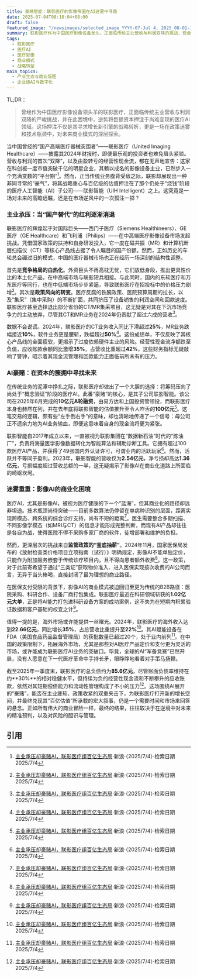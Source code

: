 ```yaml
---
title: 豪赌智能：联影医疗的影像帝国在AI迷雾中寻路
date: 2025-07-04T08:10:04+08:00
draft: false
featured_image: "/newsimages/selected_image_YYYY-07-Jul 4, 2025_08-01-13-760.jpg"
summary: 联影医疗作为中国医疗影像设备龙头，正面临传统主业营收与利润双降的挑战，现金流承压。尽管如此，公司仍大举投入并显著拔高旗下医疗AI子公司联影智能的估值，试图通过AI寻找新的增长点。然而，面对中国医保政策对AI单独定价的限制以及AI技术本身的商业化瓶颈，联影的这场AI豪赌能否成功变现，仍充满不确定性，但海外市场或许能提供一线生机。
tags: 
  - 联影医疗
  - 医疗AI
  - 医疗影像
  - 商业模式
  - 战略转型
main_topics: 
  - 产业生态与商业版图
  - 企业级AI与数字化
---
```


TL;DR：
> 曾经作为中国医疗影像设备领头羊的联影医疗，正面临传统主业营收与利润双降的严峻挑战，并在此困境中，逆势将巨额资本押注于尚难变现的医疗AI领域。这场押注不仅是其寻求增长新引擎的战略转折，更是一场在政策迷雾和技术瓶颈中，对未来商业模式的深层探索。

当中国曾经的“国产高端医疗器械突围者”——联影医疗（United Imaging Healthcare）——披露其2024年财报时，即便最乐观的投资者也难免眉头紧锁。营收与利润的首次“双降”，以及由盈转亏的经营性现金流，都在无声地宣告：这家在科创板一度市值突破千亿的明星企业，其赖以成名的影像设备主业，已然步入一个充满变数的“平台期”[^1]。然而，正当传统业务腹背受敌之际，联影却展现出一种非同寻常的“豪气”，将其战略重心与百亿级的估值押注在了那个仍处于“烧钱”阶段的医疗人工智能（AI）子公司——联影智能（UIH Intelligent）之上。这究竟是一场对未来的高瞻远瞩，还是在市场逆风中的一次孤注一掷？

### 主业承压：当“国产替代”的红利逐渐消退

联影医疗的辉煌起于对国际巨头——西门子医疗（Siemens Healthineers）、GE医疗（GE Healthcare）和飞利浦（Philips）——在中高端医疗影像设备市场发起挑战。凭借国家政策的扶持和自身研发投入，它一度在磁共振（MR）和计算机断层扫描仪（CT）等核心产品线占据了令人瞩目的国产份额。然而，正如历史的车轮总会碾过旧的模式，中国的医疗器械市场也正在经历一场深刻的结构性调整。

首先是**竞争格局的白热化**。外资巨头不再高枕无忧，它们放低身段，推出更具性价比的本土化产品，在中高端市场与联影短兵相接。与此同时，国内的东软医疗和万东医疗等同行，也在中低端市场步步紧逼，导致联影医疗在招投标中的价格压力剧增[^1]。其次是**政策风向的转变**。医疗反腐的铁腕政策、医院预算周期的拉长，以及“集采”（集中采购）的不断扩面，共同挤压了设备销售的利润空间和回款速度。联影医疗甚至选择退出部分省份的CT/MR集采项目，这无疑是对其在下沉市场竞争力的主动放弃，尽管其CT和MR业务在2024年仍贡献了超过六成的营收[^1]。

数据不会说谎。2024年，联影医疗的CT业务收入同比下滑超过**25%**，MR业务跌幅接近**10%**，软件业务更是腰斩，跌幅超过**50%**[^1]。这份成绩单，不仅反映了其核心产品线的全面疲软，更揭示了过度依赖硬件主业的风险。经营性现金流净额跌至负值，应收账款余额同比激增**35%**，占营收比重超过**42%**，这些财务指标无疑敲响了警钟，昭示着其现金流管理和回款能力正面临前所未有的压力。

### AI豪赌：在资本的簇拥中寻找未来

在传统业务的泥潭中挣扎之际，联影医疗却做出了一个大胆的选择：将筹码压向了尚处于“概念验证”阶段的医疗AI。此番“豪赌”的核心，是其子公司联影智能。该公司在2025年6月完成的**10亿元A轮融资**，由易方达和上国投资管领投，而联影医疗本身也赫然在列，并在去年底将联影智能的估值推升至令人咋舌的**100亿元**[^1]。这笔交易的逻辑，颇有些“左手倒右手”的意味，却也清晰地传递了一个信号：母公司正不遗余力地为AI业务输血，即便这意味着自身的现金流将更为紧张。

联影智能自2017年成立以来，一直被视为联影集团在“数据新石油”时代的“炼油厂”，负责将海量医学影像数据转化为智能算法和辅助诊断工具。它拥有超过100款医疗AI产品，并获得了49张国内外认证许可，可谓业内的活跃玩家[^1]。然而，活跃并不等同于盈利。2023年，联影智能的营收仅为**2.54亿元**，净亏损却高达**1.36亿元**，亏损幅度超过营收总额的一半，这无疑揭示了影像AI在商业化道路上所面临的崎岖坎坷。

### 迷雾重重：影像AI的商业化困境

医疗AI，尤其是影像AI，被视为医疗健康的下一个“蓝海”，但其商业化的路径却远非坦途。技术瓶颈尚待突破——目前多数算法仍停留在单病种识别的层面，距离实现跨模态、跨系统的综合诊疗支持，尚有不短的距离[^1]。医生需要整合多期扫描、不同影像学模态（如MRI与CT）的信息才能形成完整判断，而现有AI产品却往往是各自为战，使得医院不得不采购多家厂商的软件，徒增部署和维护的负担。

然而，更深层次的挑战来自**监管政策的“釜底抽薪”**。2024年11月，国家医保局发布的《放射检查类价格项目立项指南（试行）》明确规定，影像AI不能单独定价，只能作为附加服务嵌套于传统诊疗项目内，且不得向患者额外收费[^1]。这一政策，对于此前寄希望于通过“三类证”获取物价准入、进入医保实现按次收费的AI公司而言，无异于当头棒喝，直接封闭了最为理想的商业路径。

在医保支付受限的背景下，影像AI的商业模式被迫回归至更为传统的B2B路径：医院采购、科研合作、设备厂商打包集成。联影医疗最近在科研领域斩获的**1.02亿元大单**，正是将AI能力打包进科研设备方案的成功案例，这不失为在短期内积累验证数据和客户基础的权宜之计[^1]。

值得一提的是，海外市场或许能提供一丝曙光。2024年，联影医疗的海外收入达到**22.66亿元**，同比增长**35%**，占总营收比重提升至**22%**[^1]。其AI赋能设备在FDA（美国食品药品监督管理局）的获批数量已超过20个，处于业内前列[^1]。在中国的政策限制下，拓展海外市场，尤其是那些对AI医疗产品定价和支付更为灵活的市场，或许能成为联影医疗AI业务的突破口。毕竟，全球的AI“军备竞赛”已然开启，没有人愿意在下一代医疗革命中手持长矛，眼睁睁地看着对手策马扬鞭。

截至2025年一季度末，联影医疗的总负债约为**85.6亿元**，尽管账面负债率维持在约**30%**的相对稳健水平，但持续为负的经营性现金流和不断攀升的应收账款，依然对其短期偿债能力和流动性管理构成了不小的压力[^1]。这场围绕AI展开的“豪赌”，能否在主业疲软、政策收紧的双重夹击下，为联影医疗打开新的增长空间，并最终兑现其“百亿估值”所承载的宏大叙事，仍是一个需要时间和市场来回答的悬念。正如所有伟大的商业冒险一样，最终的结果，往往取决于在逆境中对未来的精准预判，以及对风险的胆识与管理。

## 引用

[^1]: [主业承压却豪赌AI，联影医疗组百亿生态局](https://k.sina.com.cn/article_1704103183_65928d0f02008huq4.html?from=finance)·新浪·（2025/7/4）·检索日期2025/7/4
